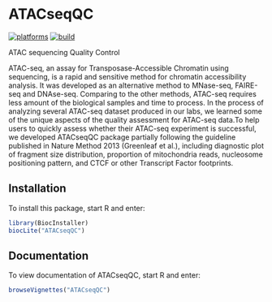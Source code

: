 # ATACseqQC

[![platforms](http://bioconductor.org/shields/availability/3.5/ATACseqQC.svg)](http://bioconductor.org/packages/devel/bioc/html/ATACseqQC.html)
[![build](http://bioconductor.org/shields/build/devel/bioc/ATACseqQC.svg)](http://bioconductor.org/packages/devel/bioc/html/ATACseqQC.html)

ATAC sequencing Quality Control


ATAC-seq, an assay for Transposase-Accessible Chromatin using 
sequencing, is a rapid and sensitive method for chromatin accessibility 
analysis. It was developed as an alternative method to MNase-seq, FAIRE-seq 
and DNAse-seq. Comparing to the other methods, ATAC-seq requires less amount 
of the biological samples and time to process. In the process of analyzing 
several ATAC-seq dataset produced in our labs, we learned some of the unique 
aspects of the quality assessment for ATAC-seq data.To help users to quickly 
assess whether their ATAC-seq experiment is successful, we developed 
ATACseqQC package partially following the guideline published in Nature 
Method 2013 (Greenleaf et al.), including diagnostic plot of fragment size 
distribution, proportion of mitochondria reads, nucleosome positioning 
pattern, and CTCF or other Transcript Factor footprints.

## Installation

To install this package, start R and enter:

```r
library(BiocInstaller)
biocLite("ATACseqQC")
```

## Documentation

To view documentation of ATACseqQC, start R and enter:
```r
browseVignettes("ATACseqQC")
```

